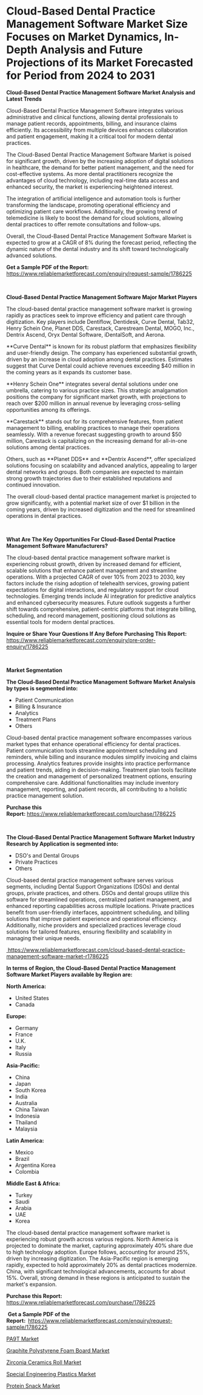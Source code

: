 <p><h1>Cloud-Based Dental Practice Management Software Market Size Focuses on Market Dynamics, In-Depth Analysis and Future Projections of its Market Forecasted for Period from 2024 to 2031</h1></p><p><strong>Cloud-Based Dental Practice Management Software Market Analysis and Latest Trends</strong></p>
<p><p>Cloud-Based Dental Practice Management Software integrates various administrative and clinical functions, allowing dental professionals to manage patient records, appointments, billing, and insurance claims efficiently. Its accessibility from multiple devices enhances collaboration and patient engagement, making it a critical tool for modern dental practices.</p><p>The Cloud-Based Dental Practice Management Software Market is poised for significant growth, driven by the increasing adoption of digital solutions in healthcare, the demand for better patient management, and the need for cost-effective systems. As more dental practitioners recognize the advantages of cloud technology, including real-time data access and enhanced security, the market is experiencing heightened interest. </p><p>The integration of artificial intelligence and automation tools is further transforming the landscape, promoting operational efficiency and optimizing patient care workflows. Additionally, the growing trend of telemedicine is likely to boost the demand for cloud solutions, allowing dental practices to offer remote consultations and follow-ups.</p><p>Overall, the Cloud-Based Dental Practice Management Software Market is expected to grow at a CAGR of 8% during the forecast period, reflecting the dynamic nature of the dental industry and its shift toward technologically advanced solutions.</p></p>
<p><strong>Get a Sample PDF of the Report:&nbsp;</strong> <a href="https://www.reliablemarketforecast.com/enquiry/request-sample/1786225?utm_campaign=1082&utm_medium=2&utm_source=Github&utm_content=ia&utm_term=09102024&utm_id=cloud-based-dental-practice-management-software">https://www.reliablemarketforecast.com/enquiry/request-sample/1786225</a></p>
<p>&nbsp;</p>
<p><strong>Cloud-Based Dental Practice Management Software Major Market Players</strong></p>
<p><p>The cloud-based dental practice management software market is growing rapidly as practices seek to improve efficiency and patient care through digitization. Key players include Dentiflow, Dentidesk, Curve Dental, Tab32, Henry Schein One, Planet DDS, Carestack, Carestream Dental, MOGO, Inc., Dentrix Ascend, Oryx Dental Software, iDentalSoft, and Aerona.</p><p>**Curve Dental** is known for its robust platform that emphasizes flexibility and user-friendly design. The company has experienced substantial growth, driven by an increase in cloud adoption among dental practices. Estimates suggest that Curve Dental could achieve revenues exceeding $40 million in the coming years as it expands its customer base.</p><p>**Henry Schein One** integrates several dental solutions under one umbrella, catering to various practice sizes. This strategic amalgamation positions the company for significant market growth, with projections to reach over $200 million in annual revenue by leveraging cross-selling opportunities among its offerings.</p><p>**Carestack** stands out for its comprehensive features, from patient management to billing, enabling practices to manage their operations seamlessly. With a revenue forecast suggesting growth to around $50 million, Carestack is capitalizing on the increasing demand for all-in-one solutions among dental practices.</p><p>Others, such as **Planet DDS** and **Dentrix Ascend**, offer specialized solutions focusing on scalability and advanced analytics, appealing to larger dental networks and groups. Both companies are expected to maintain strong growth trajectories due to their established reputations and continued innovation.</p><p>The overall cloud-based dental practice management market is projected to grow significantly, with a potential market size of over $1 billion in the coming years, driven by increased digitization and the need for streamlined operations in dental practices.</p></p>
<p>&nbsp;</p>
<p><strong>What Are The Key Opportunities For Cloud-Based Dental Practice Management Software Manufacturers?</strong></p>
<p><p>The cloud-based dental practice management software market is experiencing robust growth, driven by increased demand for efficient, scalable solutions that enhance patient management and streamline operations. With a projected CAGR of over 10% from 2023 to 2030, key factors include the rising adoption of telehealth services, growing patient expectations for digital interactions, and regulatory support for cloud technologies. Emerging trends include AI integration for predictive analytics and enhanced cybersecurity measures. Future outlook suggests a further shift towards comprehensive, patient-centric platforms that integrate billing, scheduling, and record management, positioning cloud solutions as essential tools for modern dental practices.</p></p>
<p><strong>Inquire or Share Your Questions If Any Before Purchasing This Report:</strong> <a href="https://www.reliablemarketforecast.com/enquiry/pre-order-enquiry/1786225?utm_campaign=1082&utm_medium=2&utm_source=Github&utm_content=ia&utm_term=09102024&utm_id=cloud-based-dental-practice-management-software">https://www.reliablemarketforecast.com/enquiry/pre-order-enquiry/1786225</a></p>
<p>&nbsp;</p>
<p><strong>Market Segmentation</strong></p>
<p><strong>The Cloud-Based Dental Practice Management Software Market Analysis by types is segmented into:</strong></p>
<p><ul><li>Patient Communication</li><li>Billing & Insurance</li><li>Analytics</li><li>Treatment Plans</li><li>Others</li></ul></p>
<p><p>Cloud-based dental practice management software encompasses various market types that enhance operational efficiency for dental practices. Patient communication tools streamline appointment scheduling and reminders, while billing and insurance modules simplify invoicing and claims processing. Analytics features provide insights into practice performance and patient trends, aiding in decision-making. Treatment plan tools facilitate the creation and management of personalized treatment options, ensuring comprehensive care. Additional functionalities may include inventory management, reporting, and patient records, all contributing to a holistic practice management solution.</p></p>
<p><strong>Purchase this Report:&nbsp;</strong><a href="https://www.reliablemarketforecast.com/purchase/1786225?utm_campaign=1082&utm_medium=2&utm_source=Github&utm_content=ia&utm_term=09102024&utm_id=cloud-based-dental-practice-management-software">https://www.reliablemarketforecast.com/purchase/1786225</a></p>
<p>&nbsp;</p>
<p><strong>The Cloud-Based Dental Practice Management Software Market Industry Research by Application is segmented into:</strong></p>
<p><ul><li>DSO's and Dental Groups</li><li>Private Practices</li><li>Others</li></ul></p>
<p><p>Cloud-based dental practice management software serves various segments, including Dental Support Organizations (DSOs) and dental groups, private practices, and others. DSOs and dental groups utilize this software for streamlined operations, centralized patient management, and enhanced reporting capabilities across multiple locations. Private practices benefit from user-friendly interfaces, appointment scheduling, and billing solutions that improve patient experience and operational efficiency. Additionally, niche providers and specialized practices leverage cloud solutions for tailored features, ensuring flexibility and scalability in managing their unique needs.</p></p>
<p><a href="https://www.reliablemarketforecast.com/cloud-based-dental-practice-management-software-market-r1786225?utm_campaign=1082&utm_medium=2&utm_source=Github&utm_content=ia&utm_term=09102024&utm_id=cloud-based-dental-practice-management-software">&nbsp;https://www.reliablemarketforecast.com/cloud-based-dental-practice-management-software-market-r1786225</a></p>
<p><strong>In terms of Region, the Cloud-Based Dental Practice Management Software Market Players available by Region are:</strong></p>
<p>
    <p> <strong> North America: </strong>
        <ul>
            <li>United States</li>
            <li>Canada</li>
        </ul>
        </p> 
    <p> <strong> Europe: </strong>
        <ul>
            <li>Germany</li>
            <li>France</li>
            <li>U.K.</li>
            <li>Italy</li>
            <li>Russia</li>
        </ul>
        </p> 
    <p> <strong> Asia-Pacific: </strong>
        <ul>
            <li>China</li>
            <li>Japan</li>
            <li>South Korea</li>
            <li>India</li>
            <li>Australia</li>
            <li>China Taiwan</li>
            <li>Indonesia</li>
            <li>Thailand</li>
            <li>Malaysia</li>
        </ul>
        </p> 
    <p> <strong> Latin America: </strong>
        <ul>
            <li>Mexico</li>
            <li>Brazil</li>
            <li>Argentina Korea</li>
            <li>Colombia</li>
        </ul>
        </p> 
    <p> <strong> Middle East & Africa: </strong>
        <ul>
            <li>Turkey</li>
            <li>Saudi</li>
            <li>Arabia</li>
            <li>UAE</li>
            <li>Korea</li>
        </ul>
    </p>
    </p>
<p><p>The cloud-based dental practice management software market is experiencing robust growth across various regions. North America is projected to dominate the market, capturing approximately 40% share due to high technology adoption. Europe follows, accounting for around 25%, driven by increasing digitization. The Asia-Pacific region is emerging rapidly, expected to hold approximately 20% as dental practices modernize. China, with significant technological advancements, accounts for about 15%. Overall, strong demand in these regions is anticipated to sustain the market's expansion.</p></p>
<p><strong>Purchase this Report: </strong><a href="https://www.reliablemarketforecast.com/purchase/1786225?utm_campaign=1082&utm_medium=2&utm_source=Github&utm_content=ia&utm_term=09102024&utm_id=cloud-based-dental-practice-management-software">https://www.reliablemarketforecast.com/purchase/1786225</a></p>
<p>&nbsp;<strong>Get a Sample PDF of the Report:&nbsp;&nbsp;</strong><a href="https://www.reliablemarketforecast.com/enquiry/request-sample/1786225?utm_campaign=1082&utm_medium=2&utm_source=Github&utm_content=ia&utm_term=09102024&utm_id=cloud-based-dental-practice-management-software">https://www.reliablemarketforecast.com/enquiry/request-sample/1786225</a></p>
<p><strong></strong></p>
<p><p><a href="https://www.linkedin.com/pulse/pa9t-market-industry-landscape-growth-trajectories-global-hyihc?utm_campaign=1082&utm_medium=2&utm_source=Github&utm_content=ia&utm_term=09102024&utm_id=cloud-based-dental-practice-management-software">PA9T Market</a></p><p><a href="https://github.com/azucena6lzcou/Market-Research-Report-List-1/blob/main/graphite-polystyrene-foam-board-market.md?utm_campaign=1082&utm_medium=2&utm_source=Github&utm_content=ia&utm_term=09102024&utm_id=cloud-based-dental-practice-management-software">Graphite Polystyrene Foam Board Market</a></p><p><a href="https://github.com/ellenqyqdyches/Market-Research-Report-List-1/blob/main/zirconia-ceramics-roll-market.md?utm_campaign=1082&utm_medium=2&utm_source=Github&utm_content=ia&utm_term=09102024&utm_id=cloud-based-dental-practice-management-software">Zirconia Ceramics Roll Market</a></p><p><a href="https://www.linkedin.com/pulse/special-engineering-plastics-market-size-growing-cagr-139-report-7lzkf?utm_campaign=1082&utm_medium=2&utm_source=Github&utm_content=ia&utm_term=09102024&utm_id=cloud-based-dental-practice-management-software">Special Engineering Plastics Market</a></p><p><a href="https://issuu.com/reportprime-2/docs/protein-snack-market-size-2030.pptx_09473f1d4b24f3?utm_campaign=1082&utm_medium=2&utm_source=Github&utm_content=ia&utm_term=09102024&utm_id=cloud-based-dental-practice-management-software">Protein Snack Market</a></p></p>